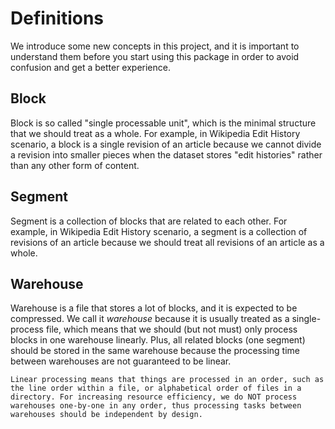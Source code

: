 # Definitions

We introduce some new concepts in this project, and it is important to understand them before you start using this package in order to avoid confusion and get a better experience.

## Block

Block is so called "single processable unit", which is the minimal structure that we should treat as a whole. For example, in Wikipedia Edit History scenario, a block is a single revision of an article because we cannot divide a revision into smaller pieces when the dataset stores "edit histories" rather than any other form of content.

## Segment

Segment is a collection of blocks that are related to each other. For example, in Wikipedia Edit History scenario, a segment is a collection of revisions of an article because we should treat all revisions of an article as a whole.

## Warehouse

Warehouse is a file that stores a lot of blocks, and it is expected to be compressed. We call it *warehouse* because it is usually treated as a single-process file, which means that we should (but not must) only process blocks in one warehouse linearly. Plus, all related blocks (one segment) should be stored in the same warehouse because the processing time between warehouses are not guaranteed to be linear.

```{warning}
Linear processing means that things are processed in an order, such as the line order within a file, or alphabetical order of files in a directory. For increasing resource efficiency, we do NOT process warehouses one-by-one in any order, thus processing tasks between warehouses should be independent by design.
```
